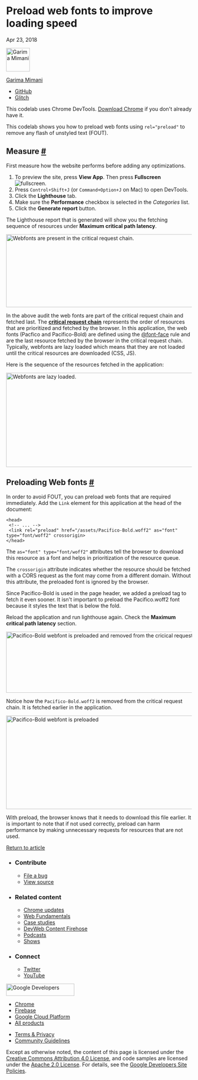 





# Preload web fonts to improve loading speed

Apr 23, 2018

[<img src="https://web-dev.imgix.net/image/admin/obrDCmQVA55Oc4bBX5ek.jpg?auto=format&amp;fit=crop&amp;h=64&amp;w=64" alt="Garima Mimani" class="w-author__image" sizes="(min-width: 64px) 64px, calc(100vw - 48px)" srcset="https://web-dev.imgix.net/image/admin/obrDCmQVA55Oc4bBX5ek.jpg?fit=crop&amp;h=64&amp;w=64&amp;auto=format&amp;dpr=1&amp;q=75, https://web-dev.imgix.net/image/admin/obrDCmQVA55Oc4bBX5ek.jpg?fit=crop&amp;h=64&amp;w=64&amp;auto=format&amp;dpr=2&amp;q=50 2x, https://web-dev.imgix.net/image/admin/obrDCmQVA55Oc4bBX5ek.jpg?fit=crop&amp;h=64&amp;w=64&amp;auto=format&amp;dpr=3&amp;q=35 3x, https://web-dev.imgix.net/image/admin/obrDCmQVA55Oc4bBX5ek.jpg?fit=crop&amp;h=64&amp;w=64&amp;auto=format&amp;dpr=4&amp;q=23 4x, https://web-dev.imgix.net/image/admin/obrDCmQVA55Oc4bBX5ek.jpg?fit=crop&amp;h=64&amp;w=64&amp;auto=format&amp;dpr=5&amp;q=20 5x" width="64" height="64" />](/authors/gmimani/)

<a href="/authors/gmimani/" class="w-author__name-link">Garima Mimani</a>

- <a href="https://github.com/garimamimani" class="w-author__link">GitHub</a>
- <a href="https://glitch.com/@garimamimani" class="w-author__link">Glitch</a>

This codelab uses Chrome DevTools. [Download Chrome](https://www.google.com/chrome) if you don't already have it.

This codelab shows you how to preload web fonts using `rel="preload"` to remove any flash of unstyled text (FOUT).

## Measure <a href="#measure" class="w-headline-link">#</a>

First measure how the website performs before adding any optimizations.

1.  To preview the site, press **View App**. Then press **Fullscreen** ![fullscreen](/images/glitch/fullscreen.svg).
2.  Press `Control+Shift+J` (or `Command+Option+J` on Mac) to open DevTools.
3.  Click the **Lighthouse** tab.
4.  Make sure the **Performance** checkbox is selected in the _Categories_ list.
5.  Click the **Generate report** button.

The Lighthouse report that is generated will show you the fetching sequence of resources under **Maximum critical path latency**.

<img src="https://web-dev.imgix.net/image/admin/eperh8ZUnjhsDlnJdNIG.png?auto=format" alt="Webfonts are present in the critical request chain." class="w-screenshot" sizes="(min-width: 704px) 704px, calc(100vw - 48px)" srcset="https://web-dev.imgix.net/image/admin/eperh8ZUnjhsDlnJdNIG.png?auto=format&amp;w=200 200w, https://web-dev.imgix.net/image/admin/eperh8ZUnjhsDlnJdNIG.png?auto=format&amp;w=228 228w, https://web-dev.imgix.net/image/admin/eperh8ZUnjhsDlnJdNIG.png?auto=format&amp;w=260 260w, https://web-dev.imgix.net/image/admin/eperh8ZUnjhsDlnJdNIG.png?auto=format&amp;w=296 296w, https://web-dev.imgix.net/image/admin/eperh8ZUnjhsDlnJdNIG.png?auto=format&amp;w=338 338w, https://web-dev.imgix.net/image/admin/eperh8ZUnjhsDlnJdNIG.png?auto=format&amp;w=385 385w, https://web-dev.imgix.net/image/admin/eperh8ZUnjhsDlnJdNIG.png?auto=format&amp;w=439 439w, https://web-dev.imgix.net/image/admin/eperh8ZUnjhsDlnJdNIG.png?auto=format&amp;w=500 500w, https://web-dev.imgix.net/image/admin/eperh8ZUnjhsDlnJdNIG.png?auto=format&amp;w=571 571w, https://web-dev.imgix.net/image/admin/eperh8ZUnjhsDlnJdNIG.png?auto=format&amp;w=650 650w, https://web-dev.imgix.net/image/admin/eperh8ZUnjhsDlnJdNIG.png?auto=format&amp;w=741 741w, https://web-dev.imgix.net/image/admin/eperh8ZUnjhsDlnJdNIG.png?auto=format&amp;w=845 845w, https://web-dev.imgix.net/image/admin/eperh8ZUnjhsDlnJdNIG.png?auto=format&amp;w=964 964w, https://web-dev.imgix.net/image/admin/eperh8ZUnjhsDlnJdNIG.png?auto=format&amp;w=1098 1098w, https://web-dev.imgix.net/image/admin/eperh8ZUnjhsDlnJdNIG.png?auto=format&amp;w=1252 1252w, https://web-dev.imgix.net/image/admin/eperh8ZUnjhsDlnJdNIG.png?auto=format&amp;w=1408 1408w" width="704" height="198" />

In the above audit the web fonts are part of the critical request chain and fetched last. The [**critical request chain**](/critical-request-chains) represents the order of resources that are prioritized and fetched by the browser. In this application, the web fonts (Pacfico and Pacifico-Bold) are defined using the [@font-face](https://developers.google.com/web/fundamentals/performance/optimizing-content-efficiency/webfont-optimization#defining_a_font_family_with_font-face) rule and are the last resource fetched by the browser in the critical request chain. Typically, webfonts are lazy loaded which means that they are not loaded until the critical resources are downloaded (CSS, JS).

Here is the sequence of the resources fetched in the application:

<img src="https://web-dev.imgix.net/image/admin/9oBNjZORrBj6X8RVlr9t.png?auto=format" alt="Webfonts are lazy loaded." class="w-screenshot" sizes="(min-width: 583px) 583px, calc(100vw - 48px)" srcset="https://web-dev.imgix.net/image/admin/9oBNjZORrBj6X8RVlr9t.png?auto=format&amp;w=200 200w, https://web-dev.imgix.net/image/admin/9oBNjZORrBj6X8RVlr9t.png?auto=format&amp;w=228 228w, https://web-dev.imgix.net/image/admin/9oBNjZORrBj6X8RVlr9t.png?auto=format&amp;w=260 260w, https://web-dev.imgix.net/image/admin/9oBNjZORrBj6X8RVlr9t.png?auto=format&amp;w=296 296w, https://web-dev.imgix.net/image/admin/9oBNjZORrBj6X8RVlr9t.png?auto=format&amp;w=338 338w, https://web-dev.imgix.net/image/admin/9oBNjZORrBj6X8RVlr9t.png?auto=format&amp;w=385 385w, https://web-dev.imgix.net/image/admin/9oBNjZORrBj6X8RVlr9t.png?auto=format&amp;w=439 439w, https://web-dev.imgix.net/image/admin/9oBNjZORrBj6X8RVlr9t.png?auto=format&amp;w=500 500w, https://web-dev.imgix.net/image/admin/9oBNjZORrBj6X8RVlr9t.png?auto=format&amp;w=571 571w, https://web-dev.imgix.net/image/admin/9oBNjZORrBj6X8RVlr9t.png?auto=format&amp;w=650 650w, https://web-dev.imgix.net/image/admin/9oBNjZORrBj6X8RVlr9t.png?auto=format&amp;w=741 741w, https://web-dev.imgix.net/image/admin/9oBNjZORrBj6X8RVlr9t.png?auto=format&amp;w=845 845w, https://web-dev.imgix.net/image/admin/9oBNjZORrBj6X8RVlr9t.png?auto=format&amp;w=964 964w, https://web-dev.imgix.net/image/admin/9oBNjZORrBj6X8RVlr9t.png?auto=format&amp;w=1098 1098w, https://web-dev.imgix.net/image/admin/9oBNjZORrBj6X8RVlr9t.png?auto=format&amp;w=1166 1166w" width="583" height="256" />

## Preloading Web fonts <a href="#preloading-web-fonts" class="w-headline-link">#</a>

In order to avoid FOUT, you can preload web fonts that are required immediately. Add the `Link` element for this application at the head of the document:

    <head>
     <!-- ... -->
     <link rel="preload" href="/assets/Pacifico-Bold.woff2" as="font" type="font/woff2" crossorigin>
    </head>

The `as="font" type="font/woff2"` attributes tell the browser to download this resource as a font and helps in prioritization of the re­source queue.

The `crossorigin` attribute indicates whether the resource should be fetched with a CORS request as the font may come from a different domain. Without this attribute, the preloaded font is ignored by the browser.

Since Pacifico-Bold is used in the page header, we added a preload tag to fetch it even sooner. It isn't important to preload the Pacifico.woff2 font because it styles the text that is below the fold.

Reload the application and run lighthouse again. Check the **Maximum critical path latency** section.

<img src="https://web-dev.imgix.net/image/admin/lC85s7XSc8zEXgtwLsFu.png?auto=format" alt="Pacifico-Bold webfont is preloaded and removed from the cricical request chain" class="w-screenshot" sizes="(min-width: 645px) 645px, calc(100vw - 48px)" srcset="https://web-dev.imgix.net/image/admin/lC85s7XSc8zEXgtwLsFu.png?auto=format&amp;w=200 200w, https://web-dev.imgix.net/image/admin/lC85s7XSc8zEXgtwLsFu.png?auto=format&amp;w=228 228w, https://web-dev.imgix.net/image/admin/lC85s7XSc8zEXgtwLsFu.png?auto=format&amp;w=260 260w, https://web-dev.imgix.net/image/admin/lC85s7XSc8zEXgtwLsFu.png?auto=format&amp;w=296 296w, https://web-dev.imgix.net/image/admin/lC85s7XSc8zEXgtwLsFu.png?auto=format&amp;w=338 338w, https://web-dev.imgix.net/image/admin/lC85s7XSc8zEXgtwLsFu.png?auto=format&amp;w=385 385w, https://web-dev.imgix.net/image/admin/lC85s7XSc8zEXgtwLsFu.png?auto=format&amp;w=439 439w, https://web-dev.imgix.net/image/admin/lC85s7XSc8zEXgtwLsFu.png?auto=format&amp;w=500 500w, https://web-dev.imgix.net/image/admin/lC85s7XSc8zEXgtwLsFu.png?auto=format&amp;w=571 571w, https://web-dev.imgix.net/image/admin/lC85s7XSc8zEXgtwLsFu.png?auto=format&amp;w=650 650w, https://web-dev.imgix.net/image/admin/lC85s7XSc8zEXgtwLsFu.png?auto=format&amp;w=741 741w, https://web-dev.imgix.net/image/admin/lC85s7XSc8zEXgtwLsFu.png?auto=format&amp;w=845 845w, https://web-dev.imgix.net/image/admin/lC85s7XSc8zEXgtwLsFu.png?auto=format&amp;w=964 964w, https://web-dev.imgix.net/image/admin/lC85s7XSc8zEXgtwLsFu.png?auto=format&amp;w=1098 1098w, https://web-dev.imgix.net/image/admin/lC85s7XSc8zEXgtwLsFu.png?auto=format&amp;w=1252 1252w, https://web-dev.imgix.net/image/admin/lC85s7XSc8zEXgtwLsFu.png?auto=format&amp;w=1290 1290w" width="645" height="166" />

Notice how the `Pacifico-Bold.woff2` is removed from the critical request chain. It is fetched earlier in the application.

<img src="https://web-dev.imgix.net/image/admin/BrXidcKZfCbbUbkcSwas.png?auto=format" alt="Pacifico-Bold webfont is preloaded" class="w-screenshot" sizes="(min-width: 553px) 553px, calc(100vw - 48px)" srcset="https://web-dev.imgix.net/image/admin/BrXidcKZfCbbUbkcSwas.png?auto=format&amp;w=200 200w, https://web-dev.imgix.net/image/admin/BrXidcKZfCbbUbkcSwas.png?auto=format&amp;w=228 228w, https://web-dev.imgix.net/image/admin/BrXidcKZfCbbUbkcSwas.png?auto=format&amp;w=260 260w, https://web-dev.imgix.net/image/admin/BrXidcKZfCbbUbkcSwas.png?auto=format&amp;w=296 296w, https://web-dev.imgix.net/image/admin/BrXidcKZfCbbUbkcSwas.png?auto=format&amp;w=338 338w, https://web-dev.imgix.net/image/admin/BrXidcKZfCbbUbkcSwas.png?auto=format&amp;w=385 385w, https://web-dev.imgix.net/image/admin/BrXidcKZfCbbUbkcSwas.png?auto=format&amp;w=439 439w, https://web-dev.imgix.net/image/admin/BrXidcKZfCbbUbkcSwas.png?auto=format&amp;w=500 500w, https://web-dev.imgix.net/image/admin/BrXidcKZfCbbUbkcSwas.png?auto=format&amp;w=571 571w, https://web-dev.imgix.net/image/admin/BrXidcKZfCbbUbkcSwas.png?auto=format&amp;w=650 650w, https://web-dev.imgix.net/image/admin/BrXidcKZfCbbUbkcSwas.png?auto=format&amp;w=741 741w, https://web-dev.imgix.net/image/admin/BrXidcKZfCbbUbkcSwas.png?auto=format&amp;w=845 845w, https://web-dev.imgix.net/image/admin/BrXidcKZfCbbUbkcSwas.png?auto=format&amp;w=964 964w, https://web-dev.imgix.net/image/admin/BrXidcKZfCbbUbkcSwas.png?auto=format&amp;w=1098 1098w, https://web-dev.imgix.net/image/admin/BrXidcKZfCbbUbkcSwas.png?auto=format&amp;w=1106 1106w" width="553" height="254" />

With preload, the browser knows that it needs to download this file earlier. It is important to note that if not used correctly, preload can harm performance by making unnecessary requests for resources that are not used.

<a href="/preload-critical-assets" class="gc-analytics-event w-article-navigation__link w-article-navigation__link--back w-article-navigation__link--single">Return to article</a>

- ### Contribute

  - <a href="https://github.com/GoogleChrome/web.dev/issues/new?assignees=&amp;labels=bug&amp;template=bug_report.md&amp;title=" class="w-footer__linkbox-link">File a bug</a>
  - <a href="https://github.com/googlechrome/web.dev" class="w-footer__linkbox-link">View source</a>

- ### Related content

  - <a href="https://blog.chromium.org/" class="w-footer__linkbox-link">Chrome updates</a>
  - <a href="https://developers.google.com/web/" class="w-footer__linkbox-link">Web Fundamentals</a>
  - <a href="https://developers.google.com/web/showcase/" class="w-footer__linkbox-link">Case studies</a>
  - <a href="https://devwebfeed.appspot.com/" class="w-footer__linkbox-link">DevWeb Content Firehose</a>
  - <a href="/podcasts/" class="w-footer__linkbox-link">Podcasts</a>
  - <a href="/shows/" class="w-footer__linkbox-link">Shows</a>

- ### Connect

  - <a href="https://www.twitter.com/ChromiumDev" class="w-footer__linkbox-link">Twitter</a>
  - <a href="https://www.youtube.com/user/ChromeDevelopers" class="w-footer__linkbox-link">YouTube</a>

<a href="https://developers.google.com/" class="w-footer__utility-logo-link"><img src="/images/lockup-color.png" alt="Google Developers" class="w-footer__utility-logo" width="185" height="33" /></a>

- <a href="https://developer.chrome.com/" class="w-footer__utility-link">Chrome</a>
- <a href="https://firebase.google.com/" class="w-footer__utility-link">Firebase</a>
- <a href="https://cloud.google.com/" class="w-footer__utility-link">Google Cloud Platform</a>
- <a href="https://developers.google.com/products" class="w-footer__utility-link">All products</a>

<!-- -->

- <a href="https://policies.google.com/" class="w-footer__utility-link">Terms &amp; Privacy</a>
- <a href="/community-guidelines/" class="w-footer__utility-link">Community Guidelines</a>

Except as otherwise noted, the content of this page is licensed under the [Creative Commons Attribution 4.0 License](https://creativecommons.org/licenses/by/4.0/), and code samples are licensed under the [Apache 2.0 License](https://www.apache.org/licenses/LICENSE-2.0). For details, see the [Google Developers Site Policies](https://developers.google.com/terms/site-policies).
